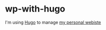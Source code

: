 # wp-with-hugo
I'm using [Hugo](https://gohugo.io/) to manage [my personal webiste](http://www.webprofessor.it)
